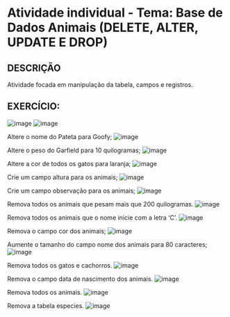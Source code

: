 # Atividade individual - Tema: Base de Dados Animais (DELETE, ALTER, UPDATE E DROP)

## DESCRIÇÃO
Atividade focada em manipulação da tabela, campos e registros.

## EXERCÍCIO:
![image](https://github.com/YamasakaTeruo/AC2_banco_de_dados/assets/144747935/bfb4b007-3b9c-4f1d-ad2b-55112e3e2856)
![image](https://github.com/YamasakaTeruo/AC2_banco_de_dados/assets/144747935/d4d7786b-c32a-4d7b-aa1b-f14d96770cff)

Altere o nome do Pateta para Goofy;
![image](https://github.com/YamasakaTeruo/AC2_banco_de_dados/assets/144747935/0667effc-1de5-49e7-814d-84d14d2a1221)

Altere o peso do Garfield para 10 quilogramas;
![image](https://github.com/YamasakaTeruo/AC2_banco_de_dados/assets/144747935/1a127bb3-a038-44de-b435-42be922908eb)

Altere a cor de todos os gatos para laranja;
![image](https://github.com/YamasakaTeruo/AC2_banco_de_dados/assets/144747935/d5f6fb6a-e58d-412e-b88f-221d403ac764)

Crie um campo altura para os animais;
![image](https://github.com/YamasakaTeruo/AC2_banco_de_dados/assets/144747935/340f2a28-f565-4cc3-813d-324c70965afe)

Crie um campo observação para os animais;
![image](https://github.com/YamasakaTeruo/AC2_banco_de_dados/assets/144747935/d8239887-c061-483c-b336-04469ae42bd1)

Remova todos os animais que pesam mais que 200 quilogramas.
![image](https://github.com/YamasakaTeruo/AC2_banco_de_dados/assets/144747935/ae5869c7-d668-4ba8-8e41-f4ed1d58efbd)

Remova todos os animais que o nome inicie com a letra ‘C’.
![image](https://github.com/YamasakaTeruo/AC2_banco_de_dados/assets/144747935/e004ea8b-5115-49b3-bfb2-e09613bd2990)

Remova o campo cor dos animais;
![image](https://github.com/YamasakaTeruo/AC2_banco_de_dados/assets/144747935/e3ffdaca-5ec4-4fc0-8d4c-7832b0c43470)

Aumente o tamanho do campo nome dos animais para 80 caracteres;
![image](https://github.com/YamasakaTeruo/AC2_banco_de_dados/assets/144747935/ca635bdc-ea70-4daa-8aa8-9ca67b359283)

Remova todos os gatos e cachorros.
![image](https://github.com/YamasakaTeruo/AC2_banco_de_dados/assets/144747935/f70ee569-da7c-4f35-b22d-bfbcec702f25)

Remova o campo data de nascimento dos animais.
![image](https://github.com/YamasakaTeruo/AC2_banco_de_dados/assets/144747935/785f7f10-29f2-40fa-877a-1677e49f11b8)

Remova todos os animais.
![image](https://github.com/YamasakaTeruo/AC2_banco_de_dados/assets/144747935/578d3af3-f146-47af-a691-9c6248c04274)

Remova a tabela especies.
![image](https://github.com/YamasakaTeruo/AC2_banco_de_dados/assets/144747935/2468a472-88b5-4558-af00-707dd19fde56)
